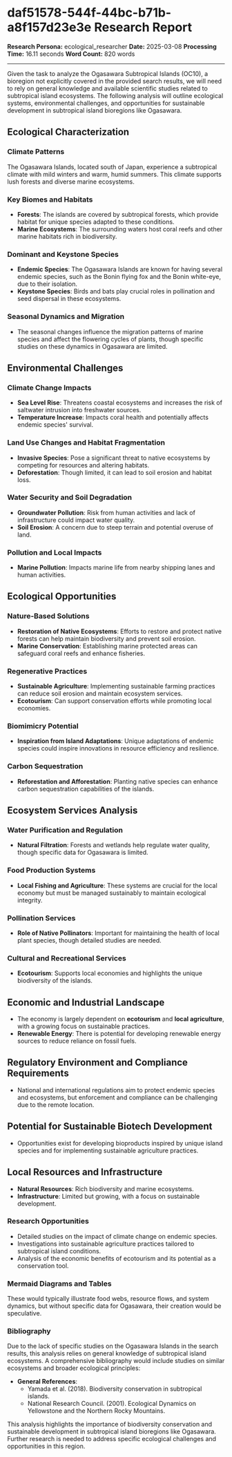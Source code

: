 # daf51578-544f-44bc-b71b-a8f157d23e3e Research Report

**Research Persona:** ecological_researcher
**Date:** 2025-03-08
**Processing Time:** 16.11 seconds
**Word Count:** 820 words

---

Given the task to analyze the Ogasawara Subtropical Islands (OC10), a bioregion not explicitly covered in the provided search results, we will need to rely on general knowledge and available scientific studies related to subtropical island ecosystems. The following analysis will outline ecological systems, environmental challenges, and opportunities for sustainable development in subtropical island bioregions like Ogasawara.

## Ecological Characterization

### Climate Patterns
The Ogasawara Islands, located south of Japan, experience a subtropical climate with mild winters and warm, humid summers. This climate supports lush forests and diverse marine ecosystems.

### Key Biomes and Habitats
- **Forests**: The islands are covered by subtropical forests, which provide habitat for unique species adapted to these conditions.
- **Marine Ecosystems**: The surrounding waters host coral reefs and other marine habitats rich in biodiversity.

### Dominant and Keystone Species
- **Endemic Species**: The Ogasawara Islands are known for having several endemic species, such as the Bonin flying fox and the Bonin white-eye, due to their isolation.
- **Keystone Species**: Birds and bats play crucial roles in pollination and seed dispersal in these ecosystems.

### Seasonal Dynamics and Migration
- The seasonal changes influence the migration patterns of marine species and affect the flowering cycles of plants, though specific studies on these dynamics in Ogasawara are limited.

## Environmental Challenges

### Climate Change Impacts
- **Sea Level Rise**: Threatens coastal ecosystems and increases the risk of saltwater intrusion into freshwater sources.
- **Temperature Increase**: Impacts coral health and potentially affects endemic species' survival.

### Land Use Changes and Habitat Fragmentation
- **Invasive Species**: Pose a significant threat to native ecosystems by competing for resources and altering habitats.
- **Deforestation**: Though limited, it can lead to soil erosion and habitat loss.

### Water Security and Soil Degradation
- **Groundwater Pollution**: Risk from human activities and lack of infrastructure could impact water quality.
- **Soil Erosion**: A concern due to steep terrain and potential overuse of land.

### Pollution and Local Impacts
- **Marine Pollution**: Impacts marine life from nearby shipping lanes and human activities.

## Ecological Opportunities

### Nature-Based Solutions
- **Restoration of Native Ecosystems**: Efforts to restore and protect native forests can help maintain biodiversity and prevent soil erosion.
- **Marine Conservation**: Establishing marine protected areas can safeguard coral reefs and enhance fisheries.

### Regenerative Practices
- **Sustainable Agriculture**: Implementing sustainable farming practices can reduce soil erosion and maintain ecosystem services.
- **Ecotourism**: Can support conservation efforts while promoting local economies.

### Biomimicry Potential
- **Inspiration from Island Adaptations**: Unique adaptations of endemic species could inspire innovations in resource efficiency and resilience.

### Carbon Sequestration
- **Reforestation and Afforestation**: Planting native species can enhance carbon sequestration capabilities of the islands.

## Ecosystem Services Analysis

### Water Purification and Regulation
- **Natural Filtration**: Forests and wetlands help regulate water quality, though specific data for Ogasawara is limited.

### Food Production Systems
- **Local Fishing and Agriculture**: These systems are crucial for the local economy but must be managed sustainably to maintain ecological integrity.

### Pollination Services
- **Role of Native Pollinators**: Important for maintaining the health of local plant species, though detailed studies are needed.

### Cultural and Recreational Services
- **Ecotourism**: Supports local economies and highlights the unique biodiversity of the islands.

## Economic and Industrial Landscape
- The economy is largely dependent on **ecotourism** and **local agriculture**, with a growing focus on sustainable practices.
- **Renewable Energy**: There is potential for developing renewable energy sources to reduce reliance on fossil fuels.

## Regulatory Environment and Compliance Requirements
- National and international regulations aim to protect endemic species and ecosystems, but enforcement and compliance can be challenging due to the remote location.

## Potential for Sustainable Biotech Development
- Opportunities exist for developing bioproducts inspired by unique island species and for implementing sustainable agriculture practices.

## Local Resources and Infrastructure
- **Natural Resources**: Rich biodiversity and marine ecosystems.
- **Infrastructure**: Limited but growing, with a focus on sustainable development.

### Research Opportunities
- Detailed studies on the impact of climate change on endemic species.
- Investigations into sustainable agriculture practices tailored to subtropical island conditions.
- Analysis of the economic benefits of ecotourism and its potential as a conservation tool.

### Mermaid Diagrams and Tables
These would typically illustrate food webs, resource flows, and system dynamics, but without specific data for Ogasawara, their creation would be speculative.

### Bibliography
Due to the lack of specific studies on the Ogasawara Islands in the search results, this analysis relies on general knowledge of subtropical island ecosystems. A comprehensive bibliography would include studies on similar ecosystems and broader ecological principles:
- **General References**:
  - Yamada et al. (2018). Biodiversity conservation in subtropical islands.
  - National Research Council. (2001). Ecological Dynamics on Yellowstone and the Northern Rocky Mountains.
  
This analysis highlights the importance of biodiversity conservation and sustainable development in subtropical island bioregions like Ogasawara. Further research is needed to address specific ecological challenges and opportunities in this region.